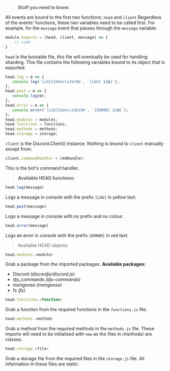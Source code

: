 > **Stuff you need to know:**

All events are bound to the first two functions:
`head` and `client`
Regardless of the events' functions, these two variables need to be called first.
For example, for the `message` event that passes through the `message` variable:
```js
module.exports = (head, client, message) => {
    // code
}
```

`head` is the bootable file, this file will eventually be used for handling sharding.
This file contains the following variables bound to its object that is exported:
```js
head.log = m => {
   console.log(`\x1b[33m%s\x1b[0m`, `[LOG] ${m}`);
};
head.post = m => {
   console.log(m);
};
head.error = m => {
   console.error(`\x1b[31m%s\x1b[0m`, `[ERROR] ${m}`);
};
head.modules = modules;
head.functions = functions;
head.methods = methods;
head.storage = storage;
```

`client` is the Discord.Client() instance. Nothing is bound to `client` manually except from:
```js
client.commandHandler = cmdHandler;
```
This is the bot's command handler.

> **Available HEAD functions:**

```js
head.log(message)
```
Logs a message in console with the prefix `[LOG]` in yellow text.

```js
head.post(message)
```
Logs a message in console with no prefix and no colour.

```js
head.error(message)
```
Logs an error in console with the prefix `[ERROR]` in red text.

> Available HEAD objects:

```js
head.modules.<module>
```
Grab a package from the imported packages. **Available packages:**
- Discord *(discordjs/discord.js)*
- djs_commands *(djs-commands)*
- mongoose *(mongoose)*
- fs *(fs)*

```js
head.functions.<function>
```
Grab a function from the required functions in the `functions.js` file.

```js
head.methods.<method>
```
Grab a method from the required methods in the `methods.js` file. These imports will need to be initialised with `new` as the files in */methods/* are classes.

```js
head.storage.<file>
```
 Grab a storage file from the required files in the `storage.js` file. All information in these files are static.